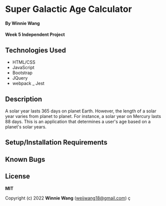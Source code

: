 # Super Galactic Age Calculator

#### By **Winnie Wang**

#### Week 5 Independent Project

## Technologies Used

- HTML/CSS
- JavaScript
- Bootstrap
- JQuery
- webpack
  \_ Jest

## Description

A solar year lasts 365 days on planet Earth. However, the length of a solar year varies from planet to planet. For instance, a solar year on Mercury lasts 88 days. This is an application that determines a user's age based on a planet's solar years.

## Setup/Installation Requirements

## Known Bugs

## License

**MIT**

Copyright (c) 2022 **Winnie Wang** (weijwang18@gmail.com)
ç
